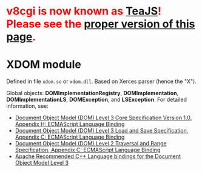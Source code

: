 # <font color='red'><b>v8cgi is now known as <a href='http://code.google.com/p/teajs/'>TeaJS</a>! Please see the <a href='http://code.google.com/p/teajs/wiki/API_XDOM'>proper version of this page</a>.</b></font> #
# XDOM module #

Defined in file `xdom.so` or `xdom.dll`. Based on Xerces parser (hence the "X").

Global objects: **DOMImplementationRegistry**, **DOMImplementation**, **DOMImplementationLS**, **DOMException**, and **LSException**. For detailed information, see:
  * [Document Object Model (DOM) Level 3 Core Specification Version 1.0, Appendix H: ECMAScript Language Binding](http://www.w3.org/TR/DOM-Level-3-Core/ecma-script-binding.html)
  * [Document Object Model (DOM) Level 3 Load and Save Specification, Appendix C: ECMAScript Language Binding](http://www.w3.org/TR/DOM-Level-3-LS/)
  * [Document Object Model (DOM) Level 2 Traversal and Range Specification, Appendix C: ECMAScript Language Binding](http://www.w3.org/TR/DOM-Level-2-Traversal-Range/ecma-script-binding.html)
  * [Apache Recommended C++ Language bindings for the Document Object Model Level 3](http://xerces.apache.org/xerces-c/ApacheDOMC++Binding.html)